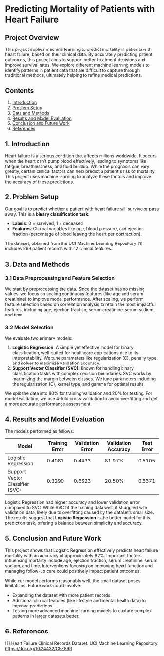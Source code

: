 # Predicting Mortality of Patients with Heart Failure

## Project Overview
This project applies machine learning to predict mortality in patients with heart failure, based on their clinical data. By accurately predicting patient outcomes, this project aims to support better treatment decisions and improve survival rates. We explore different machine learning models to identify patterns in patient data that are difficult to capture through traditional methods, ultimately helping to refine medical predictions.

## Contents
1. [Introduction](#introduction)
2. [Problem Setup](#problem-setup)
3. [Data and Methods](#data-and-methods)
4. [Results and Model Evaluation](#results-and-model-evaluation)
5. [Conclusion and Future Work](#conclusion-and-future-work)
6. [References](#references)

## 1. Introduction
Heart failure is a serious condition that affects millions worldwide. It occurs when the heart can’t pump blood effectively, leading to symptoms like fatigue, breathlessness, and fluid buildup. While the prognosis can vary greatly, certain clinical factors can help predict a patient's risk of mortality. This project uses machine learning to analyze these factors and improve the accuracy of these predictions.

## 2. Problem Setup
Our goal is to predict whether a patient with heart failure will survive or pass away. This is a **binary classification task**:
- **Labels**: 0 = survived, 1 = deceased
- **Features**: Clinical variables like age, blood pressure, and ejection fraction (percentage of blood leaving the heart per contraction).
  
The dataset, obtained from the UCI Machine Learning Repository [1], includes 299 patient records with 12 clinical features.

## 3. Data and Methods

### 3.1 Data Preprocessing and Feature Selection
We start by preprocessing the data. Since the dataset has no missing values, we focus on scaling continuous features (like age and serum creatinine) to improve model performance. After scaling, we perform feature selection based on correlation analysis to retain the most impactful features, including age, ejection fraction, serum creatinine, serum sodium, and time.

### 3.2 Model Selection
We evaluate two primary models:
1. **Logistic Regression**: A simple yet effective model for binary classification, well-suited for healthcare applications due to its interpretability. We tune parameters like regularization (C), penalty type, and solver to maximize validation accuracy.
2. **Support Vector Classifier (SVC)**: Known for handling binary classification tasks with complex decision boundaries. SVC works by maximizing the margin between classes. We tune parameters including the regularization (C), kernel type, and gamma for optimal results.

We split the data into 80% for training/validation and 20% for testing. For model validation, we use 4-fold cross-validation to avoid overfitting and get a more accurate performance assessment.

## 4. Results and Model Evaluation
The models performed as follows:

| Model                | Training Error | Validation Error | Validation Accuracy | Test Error |
|----------------------|----------------|------------------|---------------------|------------|
| Logistic Regression  | 0.4081         | 0.4433          | 81.97%             | 0.5105     |
| Support Vector Classifier (SVC) | 0.3290 | 0.6623 | 20.50% | 0.6371 |

Logistic Regression had higher accuracy and lower validation error compared to SVC. While SVC fit the training data well, it struggled with validation data, likely due to overfitting caused by the dataset’s small size. The results suggest that **Logistic Regression** is the better model for this prediction task, offering a balance between simplicity and accuracy.

## 5. Conclusion and Future Work
This project shows that Logistic Regression effectively predicts heart failure mortality with an accuracy of approximately 82%. Important factors influencing mortality include age, ejection fraction, serum creatinine, serum sodium, and time. Interventions focusing on improving heart function and managing follow-up care could positively impact patient outcomes.

While our model performs reasonably well, the small dataset poses limitations. Future work could involve:
- Expanding the dataset with more patient records.
- Additional clinical features (like lifestyle and mental health data) to improve predictions.
- Testing more advanced machine learning models to capture complex patterns in larger datasets better.

## 6. References
[1] Heart Failure Clinical Records Dataset. UCI Machine Learning Repository. https://doi.org/10.24432/C5Z89R
